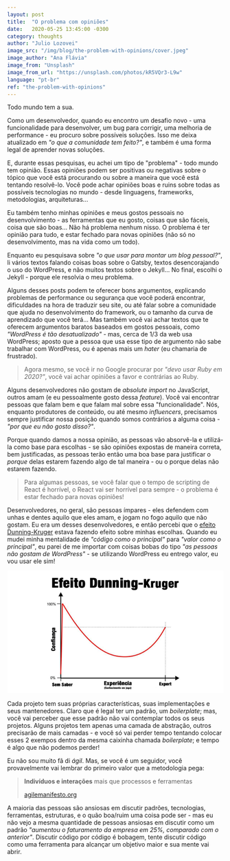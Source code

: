 ```yaml
---
layout: post
title:  "O problema com opiniões"
date:   2020-05-25 13:45:00 -0300
category: thoughts
author: "Julio Lozovei"
image_src: "/img/blog/the-problem-with-opinions/cover.jpeg"
image_author: "Ana Flávia"
image_from: "Unsplash"
image_from_url: "https://unsplash.com/photos/kR5VQr3-L9w"
language: "pt-br"
ref: "the-problem-with-opinions"
---
```

Todo mundo tem a sua.
<!--more-->
Como um desenvolvedor, quando eu encontro um desafio novo - uma funcionalidade para desenvolver, um bug para corrigir, uma melhoria de performance - eu procuro sobre possíveis soluções. Isso me deixa atualizado em _"o que a comunidade tem feito?"_, e também é uma forma legal de aprender novas soluções.

E, durante essas pesquisas, eu achei um tipo de "problema" - todo mundo tem opinião. Essas opiniões podem ser positivas ou negativas sobre o tópico que você está procurando ou sobre a maneira que você está tentando resolvê-lo. Você pode achar opiniões boas e ruins sobre todas as possíveis tecnologias no mundo - desde linguagens, frameworks, metodologias, arquiteturas...

Eu também tenho minhas opiniões e meus gostos pessoais no desenvolvimento - as ferramentas que eu gosto, coisas que são fáceis, coisa que são boas... Não há problema nenhum nisso. O problema é ter opinião para tudo, e estar fechado para novas opiniões (não só no desenvolvimento, mas na vida como um todo).

Enquanto eu pesquisava sobre _"o que usar para montar um blog pessoal?"_, li vários textos falando coisas boas sobre o Gatsby, textos desencorajando o uso do WordPress, e não muitos textos sobre o Jekyll... No final, escolhi o Jekyll - porque ele resolvia o meu problema.

Alguns desses posts podem te oferecer bons argumentos, explicando problemas de performance ou segurança que você poderá encontrar, dificuldades na hora de traduzir seu site, ou até falar sobre a comunidade que ajuda no desenvolvimento do framework, ou o tamanho da curva de aprendizado que você terá... Mas também você vai achar textos que te oferecem argumentos baratos baseados em gostos pessoais, como _"WordPress é tão desatualizado"_ - mas, cerca de 1/3 da web usa WordPress; aposto que a pessoa que usa esse tipo de argumento não sabe trabalhar com WordPress, ou é apenas mais um _hater_ (eu chamaria de frustrado).

> Agora mesmo, se você ir no Google procurar por _"devo usar Ruby em 2020?"_, você vai achar opiniões a favor e contrárias ao Ruby.

Alguns desenvolvedores não gostam de _absolute import_ no JavaScript, outros amam (e eu pessoalmente gosto dessa _feature_). Você vai encontrar pessoas que falam bem e que falam mal sobre essa "funcionalidade". Nós, enquanto produtores de conteúdo, ou até mesmo _influencers_, precisamos sempre justificar nossa posição quando somos contrários a alguma coisa - _"por que eu não gosto disso?"_.

Porque quando damos a nossa opinião, as pessoas vão absorvê-la e utilizá-la como base para escolhas - se são opiniões expostas de maneira correta, bem justificadas, as pessoas terão então uma boa base para justificar o _porque_ delas estarem fazendo algo de tal maneira - ou o porque delas não estarem fazendo.

> Para algumas pessoas, se você falar que o tempo de scripting de React é horrível, o React vai ser horrível para sempre - o problema é estar fechado para novas opiniões!

Desenvolvedores, no geral, são pessoas ímpares - eles defendem com unhas e dentes aquilo que eles amam, e jogam no fogo aquilo que não gostam. Eu era um desses desenvolvedores, e então percebi que o [efeito Dunning-Kruger](https://pt.wikipedia.org/wiki/Efeito_Dunning-Kruger) estava fazendo efeito sobre minhas escolhas. Quando eu mudei minha mentalidade de _"código como o principal"_ para _"valor como o principal"_, eu parei de me importar com coisas bobas do tipo _"as pessoas não gostam de WordPress"_ - se utilizando WordPress eu entrego valor, eu vou usar ele sim!

![ilustração sobre o efeito Dunning-Kruger](/img/blog/the-problem-with-opinions/efeito-dunning-kruger.png)

Cada projeto tem suas próprias características, suas implementações e seus mantenedores. Claro que é legal ter um padrão, um _boilerplate_; mas, você vai perceber que esse padrão não vai contemplar todos os seus projetos. Alguns projetos tem apenas uma camada de abstração, outros precisarão de mais camadas - e você só vai perder tempo tentando colocar esses 2 exempos dentro da mesma caixinha chamada _boilerplate_; e tempo é algo que não podemos perder!

Eu não sou muito fã di _ágil_. Mas, se você é um seguidor, você provavelmente vai lembrar do primeiro valor que a metodologia pega:

> **Indivíduos e interações** mais que processos e ferramentas
>
> [agilemanifesto.org](https://agilemanifesto.org/iso/ptbr/manifesto.html)

A maioria das pessoas são ansiosas em discutir padrões, tecnologias, ferramentas, estruturas, e o quão boa/ruim uma coisa pode ser - mas eu não vejo a mesma quantidade de pessoas ansiosas em discutir como um padrão _"aumentou o faturamento da empresa em 25%, comparado com o anterior"_. Discutir código por código é bobagem, tente discutir código como uma ferramenta para alcançar um objetivo maior e sua mente vai abrir.
